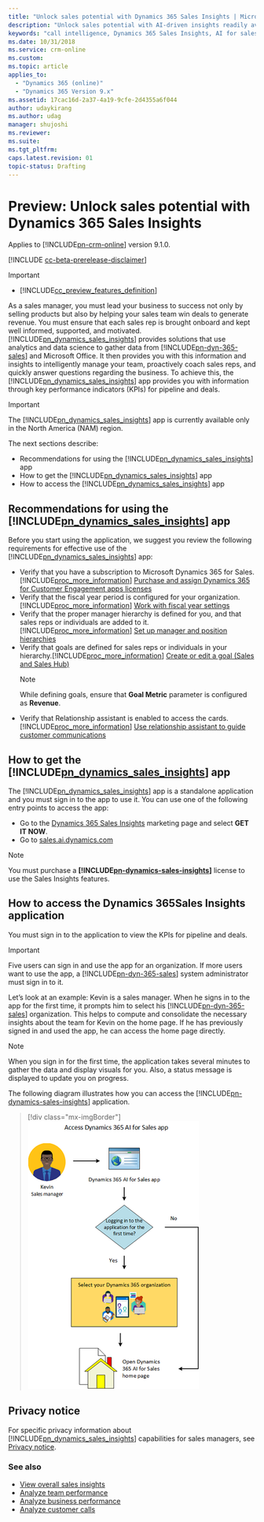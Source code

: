 ```yaml
---
title: "Unlock sales potential with Dynamics 365 Sales Insights | MicrosoftDocs"
description: "Unlock sales potential with AI-driven insights readily available for Dynamics 365 for Sales"
keywords: "call intelligence, Dynamics 365 Sales Insights, AI for sales, Sales AI, Sales Insights"
ms.date: 10/31/2018
ms.service: crm-online
ms.custom: 
ms.topic: article
applies_to:
  - "Dynamics 365 (online)"
  - "Dynamics 365 Version 9.x"
ms.assetid: 17cac16d-2a37-4a19-9cfe-2d4355a6f044
author: udaykirang
ms.author: udag
manager: shujoshi
ms.reviewer: 
ms.suite: 
ms.tgt_pltfrm: 
caps.latest.revision: 01
topic-status: Drafting
---
```


# Preview: Unlock sales potential with Dynamics 365 Sales Insights

Applies to [!INCLUDE[pn-crm-online](../includes/pn-crm-online.md)] version 9.1.0.

[!INCLUDE [cc-beta-prerelease-disclaimer](../includes/cc-beta-prerelease-disclaimer.md)]

> [!IMPORTANT]
> - [!INCLUDE[cc_preview_features_definition](../includes/cc-preview-features-definition.md)]  

As a sales manager, you must lead your business to success not only by selling products but also by helping your sales team win deals to generate revenue. You must ensure that each sales rep is brought onboard and kept well informed, supported, and motivated. [!INCLUDE[pn_dynamics_sales_insights](../includes/pn-dynamics-sales-insights.md)] provides solutions that use analytics and data science to gather data from [!INCLUDE[pn-dyn-365-sales](../includes/pn-dyn-365-sales.md)] and Microsoft Office. It then provides you with this information and insights to intelligently manage your team, proactively coach sales reps, and quickly answer questions regarding the business. To achieve this, the [!INCLUDE[pn_dynamics_sales_insights](../includes/pn-dynamics-sales-insights.md)] app provides you with information through key performance indicators (KPIs) for pipeline and deals. 

> [!IMPORTANT]
> The [!INCLUDE[pn_dynamics_sales_insights](../includes/pn-dynamics-sales-insights.md)] app is currently available only in the North America (NAM) region.

The next sections describe:

- Recommendations for using the [!INCLUDE[pn_dynamics_sales_insights](../includes/pn-dynamics-sales-insights.md)] app
- How to get the [!INCLUDE[pn_dynamics_sales_insights](../includes/pn-dynamics-sales-insights.md)] app
- How to access the [!INCLUDE[pn_dynamics_sales_insights](../includes/pn-dynamics-sales-insights.md)] app

## Recommendations for using the [!INCLUDE[pn_dynamics_sales_insights](../includes/pn-dynamics-sales-insights.md)] app

Before you start using the application, we suggest you review the following requirements for effective use of the [!INCLUDE[pn_dynamics_sales_insights](../includes/pn-dynamics-sales-insights.md)] app:
-	Verify that you have a subscription to Microsoft Dynamics 365 for Sales. [!INCLUDE[proc_more_information](../includes/proc-more-information.md)] [Purchase and assign Dynamics 365 for Customer Engagement apps licenses](/dynamics365/customer-engagement/admin/purchase-assign-online-licenses) 
- Verify that the fiscal year period is configured for your organization. [!INCLUDE[proc_more_information](../includes/proc-more-information.md)] [Work with fiscal year settings](/dynamics365/customer-engagement/admin/work-fiscal-year-settings)
- Verify that the proper manager hierarchy is defined for you, and that sales reps or individuals are added to it. [!INCLUDE[proc_more_information](../includes/proc-more-information.md)] [Set up manager and position hierarchies](/dynamics365/customer-engagement/admin/hierarchy-security#set-up-manager-and-position-hierarchies)
- Verify that goals are defined for sales reps or individuals in your hierarchy.[!INCLUDE[proc_more_information](../includes/proc-more-information.md)] [Create or edit a goal (Sales and Sales Hub)](/dynamics365/customer-engagement/sales-enterprise/create-edit-goal-sales)
    >[!NOTE]
    >While defining goals, ensure that **Goal Metric** parameter is configured as **Revenue**. 
- Verify that Relationship assistant is enabled to access the cards. [!INCLUDE[proc_more_information](../includes/proc-more-information.md)] [Use relationship assistant to guide customer communications](/dynamics365/customer-engagement/sales-enterprise/relationship-assistant)

## How to get the [!INCLUDE[pn_dynamics_sales_insights](../includes/pn-dynamics-sales-insights.md)] app

The [!INCLUDE[pn_dynamics_sales_insights](../includes/pn-dynamics-sales-insights.md)] app is a standalone application and you must sign in to the app to use it. You can use one of the following entry points to access the app:

- Go to the [Dynamics 365 Sales Insights](https://aka.ms/salesai) marketing page and select **GET IT NOW**.
- Go to [sales.ai.dynamics.com](https://sales.ai.dynamics.com/)

> [!NOTE]
> You must purchase a **[!INCLUDE[pn-dynamics-sales-insights](../includes/pn-dynamics-sales-insights.md)]** license to use the Sales Insights features. 
 
## How to access the Dynamics 365Sales Insights application

You must sign in to the application to view the KPIs for pipeline and deals. 

> [!IMPORTANT]
> Five users can sign in and use the app for an organization. If more users want to use the app, a [!INCLUDE[pn-dyn-365-sales](../includes/pn-dyn-365-sales.md)] system administrator must sign in to it.

Let’s look at an example: Kevin is a sales manager. When he signs in to the app for the first time, it prompts him to select his [!INCLUDE[pn-dyn-365-sales](../includes/pn-dyn-365-sales.md)] organization. This helps to compute and consolidate the necessary insights about the team for Kevin on the home page. If he has previously signed in and used the app, he can access the home page directly. 

> [!NOTE]
> When you sign in for the first time, the application takes several minutes to gather the data and display visuals for you. Also, a status message is displayed to update you on progress.

The following diagram illustrates how you can access the [!INCLUDE[pn-dynamics-sales-insights](../includes/pn-dynamics-sales-insights.md)] application.

> [!div class="mx-imgBorder"]
> ![How to access the Dynamics 365 Sales Insights application](media/d365-ai-app-access.png "How to access the Dynamics 365 Sales Insights application")

## Privacy notice  

For specific privacy information about [!INCLUDE[pn_dynamics_sales_insights](../includes/pn-dynamics-sales-insights.md)] capabilities for sales managers, see [Privacy notice](privacy-notice-manager.md).

### See also

- [View overall sales insights](../sales/d365-ai-overview.md)
- [Analyze team performance](../sales/d365-ai-team-performance.md)
- [Analyze business performance](../sales/d365-ai-business-performance.md)
- [Analyze customer calls](../sales/call-intelligence.md)
